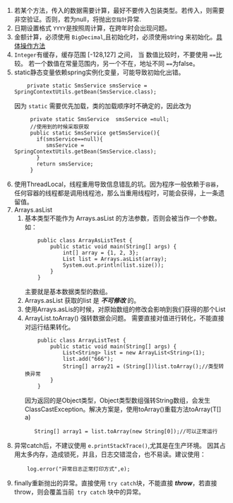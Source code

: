 1.  若某个方法，传入的数据需要计算，最好不要传入包装类型。若传入，则需要非空验证。否则，若为null，将抛出`空指针`异常.
2.  日期设置格式 `YYYY`是按照周计算，在跨年时会出现问题。
3.  金额计算，必须使用 `BigDecimal`,且初始化时，必须使用string 来初始化。[具体操作方法](https://github.com/zhangyahao/markdown/blob/master/src/main/java/util/DecimalUtil.java)
4.  `Integer`有缓存，缓存范围 [-128,127] 之间， 当 数值比较时，不要使用 `==`比较。 若一个数值在常量范围内，另一个不在，地址不同 `==`为false。
5.  static静态变量依赖spring实例化变量，可能导致初始化出错。  
     ```text
         private static SmsService smsService = SpringContextUtils.getBean(SmsService.class);
    ```
    因为 `static` 需要优先加载，类的加载顺序时不确定的，因此改为
    ```text
         private static SmsService  smsService =null;
         //使用到的时候采取获取
         public static SmsService getSmsService(){
           if(smsService==null){
              smsService = SpringContextUtils.getBean(SmsService.class);
           }
           return smsService;
         }
    ```
6.  使用ThreadLocal，线程重用导致信息错乱的坑。因为程序一般依赖于`容器`，任何容器的线程都是调用线程池，那么当重用线程时，可能会获得，上一条遗留值。
7.  Arrays.asList 
    1.  基本类型不能作为 Arrays.asList 的方法参数，否则会被当作一个参数。如：
        ```text
            public class ArrayAsListTest {
                public static void main(String[] args) {
                    int[] array = {1, 2, 3};
                    List list = Arrays.asList(array);
                    System.out.println(list.size());
                }
            }
        ```  
        主要就是基本数据类型的数组。
    2.  Arrays.asList 获取的list 是 **_不可修改_** 的。    
    3.  使用Arrays.asLis的时候，对原始数组的修改会影响到我们获得的那个List
    4.  ArrayList.toArray() 强转数据会问题。 需要直接对值进行转化，不能直接对运行结果转化。
        ```text
            public class ArrayListTest {
                public static void main(String[] args) {
                    List<String> list = new ArrayList<String>(1);
                    list.add("666");
                    String[] array21 = (String[])list.toArray();//类型转换异常
                }
            }
        ```
        因为返回的是Object类型，Object类型数组强转String数组，会发生ClassCastException。解决方案是，使用toArray()重载方法toArray(T[] a)
         ```text
            String[] array1 = list.toArray(new String[0]);//可以正常运行
         ```
8.  异常catch后，不建议使用 `e.printStackTrace()`,尤其是在生产环境。 因其占用太多内存，造成锁死，并且，日志交错混合，也不易读。建议使用：
    ```text
        log.error("异常日志正常打印方式",e);
    ```
9.   finally重新抛出的异常。直接使用 `try catch`块，不能直接 **_throw_**，若直接throw，则会覆盖当前` try catch` 块中的异常。   


          
    
